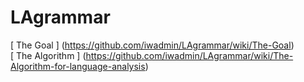 # LAgrammar
[ The Goal ] (https://github.com/iwadmin/LAgrammar/wiki/The-Goal)   
[ The Algorithm ] (https://github.com/iwadmin/LAgrammar/wiki/The-Algorithm-for-language-analysis)   
